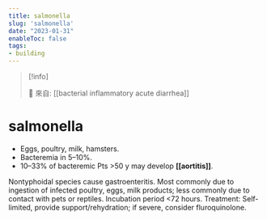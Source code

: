 ```yaml
---
title: salmonella
slug: 'salmonella'
date: "2023-01-31"
enableToc: false
tags:
- building
---
```


> [!info]
>
> 🌱 來自: [[bacterial inflammatory acute diarrhea]]

# salmonella

* Eggs, poultry, milk, hamsters.
* Bacteremia in 5–10%.
* 10–33% of bacteremic Pts >50 y may develop **[[aortitis]]**.

Nontyphoidal species cause gastroenteritis. Most commonly due to ingestion of infected poultry, eggs, milk products; less commonly due to contact with pets or reptiles. Incubation period <72 hours. Treatment: Self-limited, provide support/rehydration; if severe, consider fluroquinolone.
